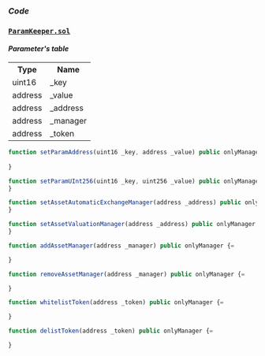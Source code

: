 ### *Code*
### [```ParamKeeper.sol```](https://github.com/dexe-network/dexe-asset-management/blob/js-tests-new-contract-with-pass/contracts/ParamKeeper.sol)

#### *Parameter's table*
<table class="iksweb">
	<tbody>
		<tr>
			<th>Type</th>
            <th>Name</th>
		</tr>
		<tr>
			<td>uint16</td>
			<td>_key</td>
		</tr>
		<tr>
			<td>address</td>
			<td>_value</td>
		</tr>
		<tr>
			<td>address</td>
			<td>_address</td>
		</tr>
		<tr>
			<td>address</td>
			<td>_manager</td>
		</tr>
		<tr>
			<td>address</td>
			<td>_token</td>
		</tr>
	</tbody>
</table>


```jsx title="initializes accounts of social trade participants and fixes them in storage"
function setParamAddress(uint16 _key, address _value) public onlyManager {
  
}

function setParamUInt256(uint16 _key, uint256 _value) public onlyManager {
}
```

```jsx title="swap to pool"
function setAssetAutomaticExchangeManager(address _address) public onlyManager {
}
```

```jsx title="creating a pair"
function setAssetValuationManager(address _address) public onlyManager {=
}
```

```jsx title="adding an asset manager"
function addAssetManager(address _manager) public onlyManager {=

}
```

```jsx title="removing an asset manager"
function removeAssetManager(address _manager) public onlyManager {=

}
```

```jsx title="includes a token in the white list"
function whitelistToken(address _token) public onlyManager {=

}
```
```jsx title="excludes a token from the white list"
function delistToken(address _token) public onlyManager {=

}
```


